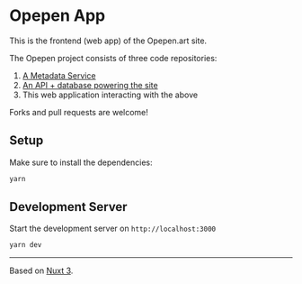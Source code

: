 # Opepen App

This is the frontend (web app) of the Opepen.art site.

The Opepen project consists of three code repositories:

1. [A Metadata Service](https://github.com/visualizevalue-dev/opepens-metadata-api)
2. [An API + database powering the site](https://github.com/visualizevalue-dev/opepen-api)
3. This web application interacting with the above

Forks and pull requests are welcome!

## Setup

Make sure to install the dependencies:

```bash
yarn
```

## Development Server

Start the development server on `http://localhost:3000`

```bash
yarn dev
```

---

Based on [Nuxt 3](https://nuxt.com/docs/getting-started/introduction).
